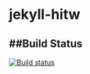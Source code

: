﻿# jekyll-hitw

##Build Status
---
[![Build status](https://dev.azure.com/aclerbois-sandbox/jekyll-hitw/_apis/build/status/jekyll-hitw-CI)](https://dev.azure.com/aclerbois-sandbox/jekyll-hitw/_build/latest?definitionId=6)
